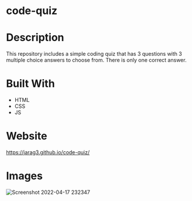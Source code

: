 # code-quiz
# Description
This repository includes a simple coding quiz that has 3 questions with 3 multiple choice answers to choose from. There is only one correct answer.   
# Built With
* HTML
* CSS
* JS
# Website
https://jarag3.github.io/code-quiz/
# Images
![Screenshot 2022-04-17 232347](https://user-images.githubusercontent.com/101682699/163765308-8942b6f0-0fa2-4244-9eb1-17527fbd0d9f.png)
